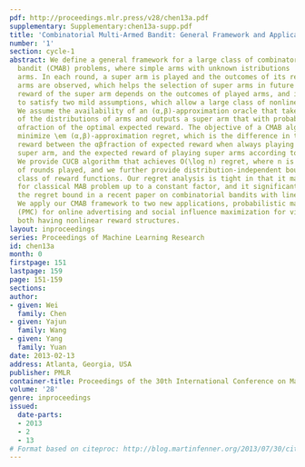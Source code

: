 ```yaml
---
pdf: http://proceedings.mlr.press/v28/chen13a.pdf
supplementary: Supplementary:chen13a-supp.pdf
title: 'Combinatorial Multi-Armed Bandit: General Framework and Applications'
number: '1'
section: cycle-1
abstract: We define a general framework for a large class of combinatorial multi-armed
  bandit (CMAB) problems, where simple arms with unknown istributions  form \em super
  arms. In each round, a super arm is played and the outcomes of its related simple
  arms are observed, which helps the selection of super arms in future rounds. The
  reward of the super arm depends on the outcomes of played arms, and it only needs
  to satisfy two mild assumptions, which allow a large class of nonlinear reward instances.
  We assume the availability of an (α,β)-approximation oracle that takes the  means
  of the distributions of arms and outputs a super arm that with probability βgenerates  an
  αfraction of the optimal expected reward. The objective of a CMAB algorithm is to
  minimize \em (α,β)-approximation regret, which is the difference in total expected
  reward between the αβfraction of expected reward when always playing the optimal
  super arm, and the expected reward of playing super arms according to the algorithm.
  We provide CUCB algorithm that achieves O(\log n) regret, where n is the number
  of rounds played, and we further provide distribution-independent bounds for a large
  class of reward functions. Our regret analysis is tight in that it matches the bound
  for classical MAB problem up to a constant factor, and it significantly improves
  the regret bound in a recent paper on combinatorial bandits with linear rewards.
  We apply our CMAB framework to two new applications, probabilistic maximum coverage
  (PMC) for online advertising and social influence maximization for viral marketing,
  both having nonlinear reward structures.
layout: inproceedings
series: Proceedings of Machine Learning Research
id: chen13a
month: 0
firstpage: 151
lastpage: 159
page: 151-159
sections: 
author:
- given: Wei
  family: Chen
- given: Yajun
  family: Wang
- given: Yang
  family: Yuan
date: 2013-02-13
address: Atlanta, Georgia, USA
publisher: PMLR
container-title: Proceedings of the 30th International Conference on Machine Learning
volume: '28'
genre: inproceedings
issued:
  date-parts:
  - 2013
  - 2
  - 13
# Format based on citeproc: http://blog.martinfenner.org/2013/07/30/citeproc-yaml-for-bibliographies/
---
```

